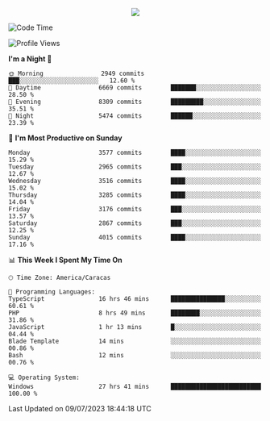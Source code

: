 <p align="center">
  <a href="http://www.github.com/thevacs">
    <img src="https://github-readme-streak-stats.herokuapp.com/?user=thevacs&stroke=ffffff&background=1c1917&ring=0891b2&fire=0891b2&currStreakNum=ffffff&currStreakLabel=0891b2&sideNums=ffffff&sideLabels=ffffff&dates=ffffff&hide_border=true" />
  </a>
</p>

<!--START_SECTION:waka-->
![Code Time](http://img.shields.io/badge/Code%20Time-1%2C493%20hrs%2026%20mins-blue)

![Profile Views](http://img.shields.io/badge/Profile%20Views-1-blue)

**I'm a Night 🦉** 

```text
🌞 Morning                2949 commits        ███░░░░░░░░░░░░░░░░░░░░░░   12.60 % 
🌆 Daytime                6669 commits        ███████░░░░░░░░░░░░░░░░░░   28.50 % 
🌃 Evening                8309 commits        █████████░░░░░░░░░░░░░░░░   35.51 % 
🌙 Night                  5474 commits        ██████░░░░░░░░░░░░░░░░░░░   23.39 % 
```
📅 **I'm Most Productive on Sunday** 

```text
Monday                   3577 commits        ████░░░░░░░░░░░░░░░░░░░░░   15.29 % 
Tuesday                  2965 commits        ███░░░░░░░░░░░░░░░░░░░░░░   12.67 % 
Wednesday                3516 commits        ████░░░░░░░░░░░░░░░░░░░░░   15.02 % 
Thursday                 3285 commits        ████░░░░░░░░░░░░░░░░░░░░░   14.04 % 
Friday                   3176 commits        ███░░░░░░░░░░░░░░░░░░░░░░   13.57 % 
Saturday                 2867 commits        ███░░░░░░░░░░░░░░░░░░░░░░   12.25 % 
Sunday                   4015 commits        ████░░░░░░░░░░░░░░░░░░░░░   17.16 % 
```


📊 **This Week I Spent My Time On** 

```text
🕑︎ Time Zone: America/Caracas

💬 Programming Languages: 
TypeScript               16 hrs 46 mins      ███████████████░░░░░░░░░░   60.61 % 
PHP                      8 hrs 49 mins       ████████░░░░░░░░░░░░░░░░░   31.86 % 
JavaScript               1 hr 13 mins        █░░░░░░░░░░░░░░░░░░░░░░░░   04.44 % 
Blade Template           14 mins             ░░░░░░░░░░░░░░░░░░░░░░░░░   00.86 % 
Bash                     12 mins             ░░░░░░░░░░░░░░░░░░░░░░░░░   00.76 % 

💻 Operating System: 
Windows                  27 hrs 41 mins      █████████████████████████   100.00 % 
```


 Last Updated on 09/07/2023 18:44:18 UTC
<!--END_SECTION:waka-->
